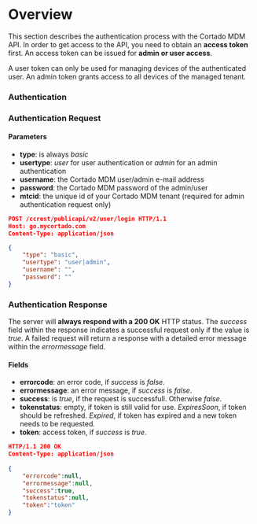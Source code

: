 # Overview

This section describes the authentication process with the Cortado MDM API. In order to get access to the API, you need to obtain an **access token** first. An access token can be issued for **admin or user access**.

A user token can only be used for managing devices of the authenticated user. An admin token grants access to all devices of the managed tenant.

### Authentication

### Authentication Request

#### Parameters
* **type**: is always *basic*
* **usertype**: *user* for user authentication or *admin* for an admin authentication
* **username**: the Cortado MDM user/admin e-mail address
* **password**: the Cortado MDM password of the admin/user
* **mtcid**: the unique id of your Cortado MDM tenant (required for admin authentication request only)

```json
POST /ccrest/publicapi/v2/user/login HTTP/1.1
Host: go.mycortado.com
Content-Type: application/json

{
    "type": "basic",
    "usertype": "user|admin",
    "username": "",
    "password": ""
}
```

### Authentication Response

The server will **always respond with a 200 OK** HTTP status. The *success* field within the response indicates a successful request only if the value is *true*. A failed request will return a response with a detailed error message within the *errormessage* field.

#### Fields
* **errorcode**: an error code, if *success* is *false*.
* **errormessage**: an error message, if *success* is *false*.
* **success**: is *true*, if the request is successfull. Otherwise *false*.
* **tokenstatus**: empty, if token is still valid for use. *ExpiresSoon*, if token should be refreshed. *Expired*, if token has expired and a new token needs to be requested.
* **token**: access token, if *success* is *true*.

```json
HTTP/1.1 200 OK
Content-Type: application/json
 
{
    "errorcode":null,
    "errormessage":null,
    "success":true,
    "tokenstatus":null,
    "token":"token"
}
```